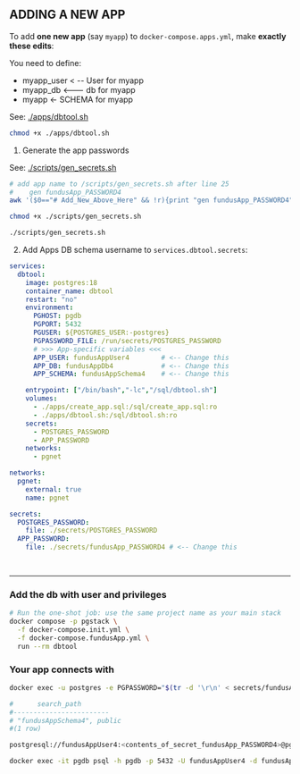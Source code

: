 
## ADDING A NEW APP
 To add **one new app** (say `myapp`) to `docker-compose.apps.yml`, make **exactly these edits**:

You need to define:
- myapp_user < -- User for myapp
- myapp_db <--- db for myapp
- myapp <- SCHEMA for myapp


See: [./apps/dbtool.sh](../apps/dbtool.sh)

```bash
chmod +x ./apps/dbtool.sh
```

1. Generate the app passwords

See: [./scripts/gen_secrets.sh](../scripts/gen_secrets.sh)

```bash
# add app name to /scripts/gen_secrets.sh after line 25
#    gen fundusApp_PASSWORD4
awk '($0=="# Add_New_Above_Here" && !r){print "gen fundusApp_PASSWORD4"} {print} $0=="# Add_New_Above_Here"{r=1}' ./scripts/gen_secrets.sh > ./scripts/.gen_secrets.sh.tmp && mv ./scripts/.gen_secrets.sh.tmp ./scripts/gen_secrets.sh

chmod +x ./scripts/gen_secrets.sh

./scripts/gen_secrets.sh

```

2. Add Apps DB schema username to `services.dbtool.secrets`:


```yaml
services:
  dbtool:
    image: postgres:18
    container_name: dbtool
    restart: "no"
    environment:
      PGHOST: pgdb
      PGPORT: 5432
      PGUSER: ${POSTGRES_USER:-postgres}
      PGPASSWORD_FILE: /run/secrets/POSTGRES_PASSWORD
      # >>> App-specific variables <<<
      APP_USER: fundusAppUser4        # <-- Change this
      APP_DB: fundusAppDb4            # <-- Change this
      APP_SCHEMA: fundusAppSchema4    # <-- Change this

    entrypoint: ["/bin/bash","-lc","/sql/dbtool.sh"]
    volumes:
      - ./apps/create_app.sql:/sql/create_app.sql:ro
      - ./apps/dbtool.sh:/sql/dbtool.sh:ro
    secrets:
      - POSTGRES_PASSWORD
      - APP_PASSWORD       
    networks:
      - pgnet

networks:
  pgnet:
    external: true
    name: pgnet

secrets:
  POSTGRES_PASSWORD:
    file: ./secrets/POSTGRES_PASSWORD
  APP_PASSWORD:
    file: ./secrets/fundusApp_PASSWORD4 # <-- Change this

 
```

---

### Add the db with user and privileges

```bash
# Run the one-shot job: use the same project name as your main stack
docker compose -p pgstack \
  -f docker-compose.init.yml \
  -f docker-compose.fundusApp.yml \
  run --rm dbtool
```

### Your app connects with

```bash
docker exec -u postgres -e PGPASSWORD="$(tr -d '\r\n' < secrets/fundusApp_PASSWORD4)"  pgdb psql -h pgdb -U fundusAppUser4 -d fundusAppDb4 -c "SHOW search_path;"

#      search_path       
#------------------------
# "fundusAppSchema4", public
#(1 row)

postgresql://fundusAppUser4:<contents_of_secret_fundusApp_PASSWORD4>@pgdb:5432/fundusAppDb4?search_path=fundusAppSchema4

docker exec -it pgdb psql -h pgdb -p 5432 -U fundusAppUser4 -d fundusAppDb4 -v ON_ERROR_STOP=1 -c 'SHOW search_path;'

```